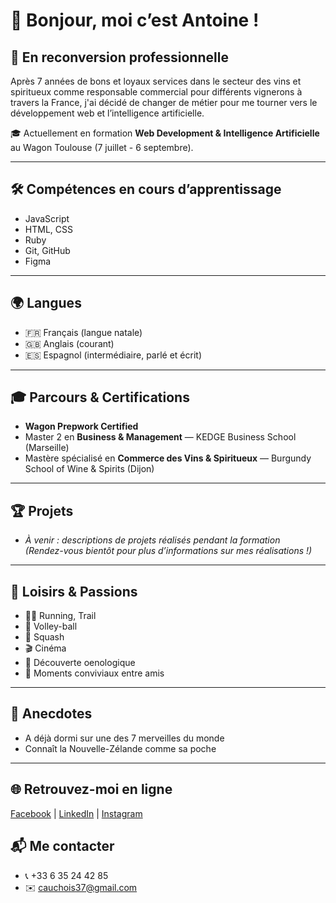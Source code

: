 # 👋 Bonjour, moi c’est Antoine !

## 🚀 En reconversion professionnelle

Après 7 années de bons et loyaux services dans le secteur des vins et spiritueux comme responsable commercial pour différents vignerons à travers la France, j'ai décidé de changer de métier pour me tourner vers le développement web et l’intelligence artificielle.

🎓 Actuellement en formation **Web Development & Intelligence Artificielle** au Wagon Toulouse (7 juillet - 6 septembre).

---

## 🛠️ Compétences en cours d’apprentissage

- JavaScript
- HTML, CSS
- Ruby
- Git, GitHub
- Figma

---

## 🌍 Langues

- 🇫🇷 Français (langue natale)
- 🇬🇧 Anglais (courant)
- 🇪🇸 Espagnol (intermédiaire, parlé et écrit)

---

## 🎓 Parcours & Certifications

- **Wagon Prepwork Certified**
- Master 2 en **Business & Management** — KEDGE Business School (Marseille)
- Mastère spécialisé en **Commerce des Vins & Spiritueux** — Burgundy School of Wine & Spirits (Dijon)

---

## 🏆 Projets

- *À venir : descriptions de projets réalisés pendant la formation*  
  *(Rendez-vous bientôt pour plus d’informations sur mes réalisations !)*

---

## 🎉 Loisirs & Passions

- 🏃‍♂️ Running, Trail
- 🏐 Volley-ball
- 🎾 Squash
- 🎬 Cinéma
- 🍷 Découverte oenologique
- 🥂 Moments conviviaux entre amis

---

## 🤩 Anecdotes

- A déjà dormi sur une des 7 merveilles du monde
- Connaît la Nouvelle-Zélande comme sa poche

---

## 🌐 Retrouvez-moi en ligne

[Facebook](https://www.facebook.com/A.Cauchois/) | [LinkedIn](https://www.linkedin.com/in/antoinecauchois/) | [Instagram](https://www.instagram.com/antoinecchs)



## 📬 Me contacter

- 📞 +33 6 35 24 42 85
- ✉️ cauchois37@gmail.com
